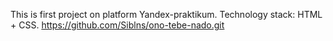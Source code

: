 This is first project on platform Yandex-praktikum.
Technology stack: HTML + CSS.
https://github.com/Siblns/ono-tebe-nado.git
